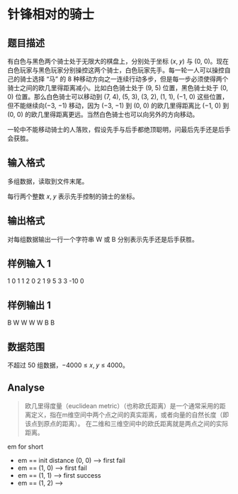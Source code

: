 # 针锋相对的骑士
## 题目描述
有白色与黑色两个骑士处于无限大的棋盘上，分别处于坐标 (𝑥, 𝑦) 与 (0, 0)。现在白色玩家与黑色玩家分别操控这两个骑士，白色玩家先手。每一轮一人可以操控自己的骑士选择 “马” 的 8 种移动方向之一连续行动多步，但是每一步必须使得两个骑士之间的欧几里得距离减小。比如白色骑士处于 (9, 5) 位置，黑色骑士处于 (0, 0) 位置。那么白色骑士可以移动到 (7, 4), (5, 3), (3, 2), (1, 1), (−1, 0) 这些位置，但不能继续向(−3, −1) 移动，因为 (−3, −1) 到 (0, 0) 的欧几里得距离比 (−1, 0) 到 (0, 0) 的欧几里得距离更远。当然白色骑士也可以向另外的方向移动。

一轮中不能移动骑士的人落败，假设先手与后手都绝顶聪明，问最后先手还是后手会获胜。

## 输入格式
多组数据，读取到文件末尾。

每行两个整数 𝑥, 𝑦 表示先手控制的骑士的坐标。

## 输出格式

对每组数据输出一行一个字符串 W 或 B 分别表示先手还是后手获胜。

## 样例输入 1
1 0
1 1
2 0
2 1
9 5
3 3
-10 0

## 样例输出 1
B
W
W
W
W
B
B

## 数据范围
不超过 50 组数据，−4000 ≤ 𝑥, 𝑦 ≤ 4000。

## Analyse

> 欧几里得度量（euclidean metric）（也称欧氏距离）是一个通常采用的距离定义，指在m维空间中两个点之间的真实距离，或者向量的自然长度（即该点到原点的距离）。 在二维和三维空间中的欧氏距离就是两点之间的实际距离。

em for short

* em == init distance (0, 0)  --> first fail
* em == (1, 0)  --> first fail
* em == (1, 1) --> first success
* em == (1, 2) --> 

